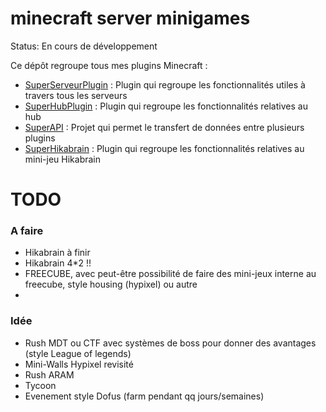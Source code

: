 # minecraft server minigames

Status: En cours de développement

Ce dépôt regroupe tous mes plugins Minecraft :

- [SuperServeurPlugin](https://github.com/samyeuh/superserveur) : Plugin qui regroupe les fonctionnalités utiles à travers tous les serveurs
- [SuperHubPlugin](https://github.com/samyeuh/superhub) : Plugin qui regroupe les fonctionnalités relatives au hub
- [SuperAPI](https://github.com/samyeuh/superapi) : Projet qui permet le transfert de données entre plusieurs plugins
- [SuperHikabrain](https://github.com/samyeuh/superhikabrain) : Plugin qui regroupe les fonctionnalités relatives au mini-jeu Hikabrain

# TODO

### A faire
+ Hikabrain à finir
+ Hikabrain 4*2 !!
+ FREECUBE, avec peut-être possibilité de faire des mini-jeux interne au freecube, style housing (hypixel) ou autre
+ 

### Idée
+ Rush MDT ou CTF avec systèmes de boss pour donner des avantages (style League of legends)
+ Mini-Walls Hypixel revisité
+ Rush ARAM
+ Tycoon
+ Evenement style Dofus (farm pendant qq jours/semaines)


